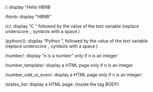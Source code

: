 /: display “Hello HBNB

/hbnb: display “HBNB”

/c/<text>: display “C ” followed by the value of the text variable (replace underscore _ symbols with a space )

/python/(<text>): display “Python ”, followed by the value of the text variable (replace underscore _ symbols with a space ) 

/number/<n>: display “n is a number” only if n is an integer

/number_template/<n>: display a HTML page only if n is an integer

/number_odd_or_even/<n>: display a HTML page only if n is an integer: 

/states_list: display a HTML page: (inside the tag BODY) 